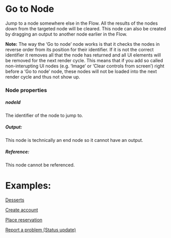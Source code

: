 # Go to Node
Jump to a node somewhere else in the Flow. All the results of the nodes down from the targeted node will be cleared. This node can also be created by dragging an output to another node earlier in the Flow.

__Note:__ The way the ‘Go to node’ node works is that it checks the nodes in reverse order from its position for their identifier. If it is not the correct identifier it removes all that the node has returned and all UI elements will be removed for the next render cycle. This means that if you add so called non-interupting UI nodes (e.g. ‘Image’ or ‘Clear controls from screen’) right before a ‘Go to node’ node, these nodes will not be loaded into the next render cycle and thus not show up.

### Node properties
##### nodeId
The identifier of the node to jump to.
##### Output:
This node is technically an end node so it cannot have an output.
##### Reference:
This node cannot be referenced.

# Examples:

[Desserts](https://github.com/conneqtDocumentation/connectDocumentation/blob/main/Nodes/Examples/Desserts.md)

[Create account](https://github.com/conneqtDocumentation/connectDocumentation/blob/main/Nodes/Examples/CreateAccount.md)

[Place reservation](https://github.com/conneqtDocumentation/connectDocumentation/blob/main/Nodes/Examples/PlaceReservation.md)

[Report a problem (Status update)](https://github.com/conneqtDocumentation/connectDocumentation/blob/main/Nodes/Examples/ReportAProblem.md)